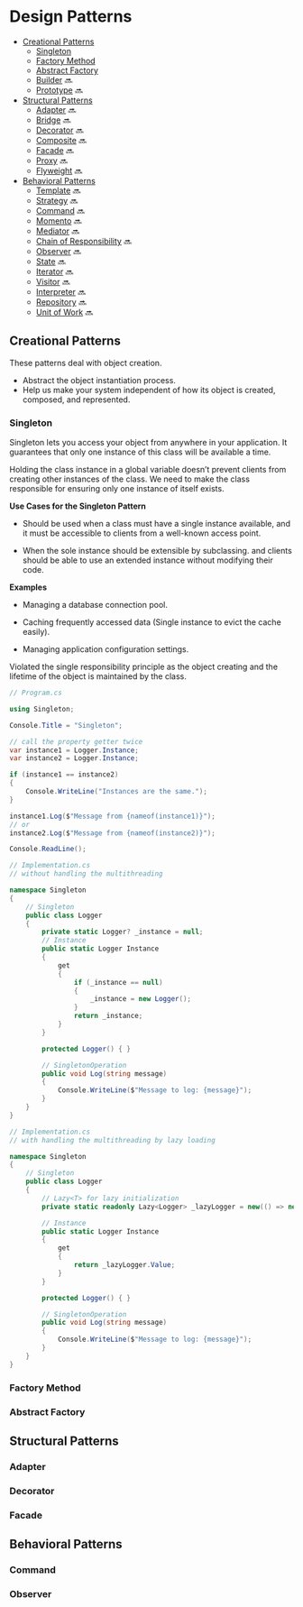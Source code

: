# Design Patterns

- [Creational Patterns](#creational-patterns)
  - [Singleton](#singleton)
  - [Factory Method](#factory-method)
  - [Abstract Factory](#abstract-factory)
  - [Builder](#builder) :soon:
  - [Prototype](#prototype) :soon:
- [Structural Patterns](#structural-patterns)
  - [Adapter](#adapter) :soon:
  - [Bridge](#bridge) :soon:
  - [Decorator](#decorator) :soon:
  - [Composite](#composite) :soon:
  - [Facade](#facade) :soon:
  - [Proxy](#proxy) :soon:
  - [Flyweight](#flyweight) :soon:
- [Behavioral Patterns](#behavioral-patterns)
  - [Template](#template) :soon:
  - [Strategy](#strategy) :soon:
  - [Command](#command) :soon:
  - [Momento](#momento) :soon:
  - [Mediator](#mediator) :soon:
  - [Chain of Responsibility](#chain-of-responsibility) :soon:
  - [Observer](#observer) :soon:
  - [State](#state) :soon:
  - [Iterator](#iterator) :soon:
  - [Visitor](#visitor) :soon:
  - [Interpreter](#interpreter) :soon:
  - [Repository](#repository) :soon:
  - [Unit of Work](#unit-of-work) :soon:
 

## Creational Patterns

These patterns deal with object creation.
- Abstract the object instantiation process.
- Help us make your system independent of how its object is created, composed, and represented.

### Singleton

Singleton lets you access your object from anywhere in your application. It guarantees that only one instance of this class will be available a time.

Holding the class instance in a global variable doesn’t prevent clients from creating other instances of the class. We need to make the class responsible for ensuring only one instance of itself exists.

**Use Cases for the Singleton Pattern**

- Should be used when a class must have a single instance available, and it must be accessible to clients from a well-known access point.

- When the sole instance should be extensible by subclassing. and clients should be able to use an extended instance without modifying their code.

**Examples**

- Managing a database connection pool.

- Caching frequently accessed data (Single instance to evict the cache easily).

- Managing application configuration settings.

Violated the single responsibility principle as the object creating and the lifetime of the object is maintained by the class.

```csharp
// Program.cs

using Singleton;

Console.Title = "Singleton";

// call the property getter twice
var instance1 = Logger.Instance;
var instance2 = Logger.Instance;

if (instance1 == instance2)
{
    Console.WriteLine("Instances are the same.");
}

instance1.Log($"Message from {nameof(instance1)}");
// or
instance2.Log($"Message from {nameof(instance2)}");

Console.ReadLine();
```

```csharp
// Implementation.cs
// without handling the multithreading

namespace Singleton
{
    // Singleton
    public class Logger
    {
        private static Logger? _instance = null;
        // Instance
        public static Logger Instance
        {
            get
            {
                if (_instance == null)
                {
                    _instance = new Logger();
                }
                return _instance;
            }
        }

        protected Logger() { }

        // SingletonOperation
        public void Log(string message)
        {
            Console.WriteLine($"Message to log: {message}");
        }
    }
}
```

```csharp
// Implementation.cs
// with handling the multithreading by lazy loading

namespace Singleton
{
    // Singleton
    public class Logger
    {
        // Lazy<T> for lazy initialization
        private static readonly Lazy<Logger> _lazyLogger = new(() => new Logger());

        // Instance
        public static Logger Instance
        {
            get
            {
                return _lazyLogger.Value;
            }
        }

        protected Logger() { }

        // SingletonOperation
        public void Log(string message)
        {
            Console.WriteLine($"Message to log: {message}");
        }
    }
}

```

### Factory Method

### Abstract Factory

## Structural Patterns

### Adapter


### Decorator

### Facade

## Behavioral Patterns

### Command

### Observer

